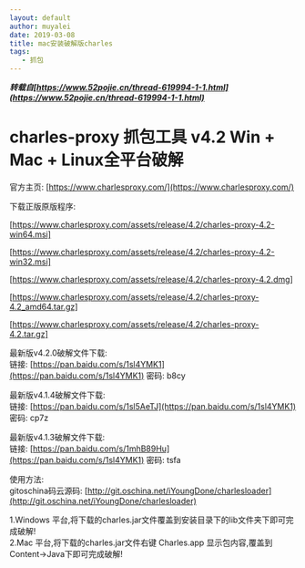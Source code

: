 ```yaml
---
layout: default
author: muyalei
date: 2019-03-08
title: mac安装破解版charles
tags:
   - 抓包
---
```


***转载自[https://www.52pojie.cn/thread-619994-1-1.html](https://www.52pojie.cn/thread-619994-1-1.html)***


# charles-proxy 抓包工具 v4.2 Win + Mac + Linux全平台破解

官方主页:  [https://www.charlesproxy.com/](https://www.charlesproxy.com/)

下载正版原版程序:

[https://www.charlesproxy.com/assets/release/4.2/charles-proxy-4.2-win64.msi]

[https://www.charlesproxy.com/assets/release/4.2/charles-proxy-4.2-win32.msi]

[https://www.charlesproxy.com/assets/release/4.2/charles-proxy-4.2.dmg]

[https://www.charlesproxy.com/assets/release/4.2/charles-proxy-4.2_amd64.tar.gz]
 
[https://www.charlesproxy.com/assets/release/4.2/charles-proxy-4.2.tar.gz]

最新版v4.2.0破解文件下载:<br/>
链接: [https://pan.baidu.com/s/1sl4YMK1](https://pan.baidu.com/s/1sl4YMK1) 密码: b8cy
 
最新版v4.1.4破解文件下载:<br/>
链接: [https://pan.baidu.com/s/1sl5AeTJ](https://pan.baidu.com/s/1sl4YMK1) 密码: cp7z

最新版v4.1.3破解文件下载:<br/>
链接: [https://pan.baidu.com/s/1mhB89Hu](https://pan.baidu.com/s/1sl4YMK1) 密码: tsfa

使用方法:<br/>
gitoschina码云源码: [http://git.oschina.net/iYoungDone/charlesloader](http://git.oschina.net/iYoungDone/charlesloader)
 
1.Windows 平台,将下载的charles.jar文件覆盖到安装目录下的lib文件夹下即可完成破解!<br/>
2.Mac 平台,将下载的charles.jar文件右键 Charles.app 显示包内容,覆盖到Content->Java下即可完成破解!









